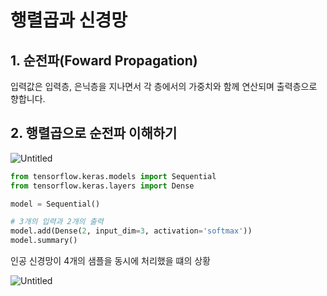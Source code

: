 # 행렬곱과 신경망

## ****1. 순전파(Foward Propagation)****

입력값은 입력층, 은닉층을 지나면서 각 층에서의 가중치와 함께 연산되며 출력층으로 향합니다.

## ****2. 행렬곱으로 순전파 이해하기****

![Untitled](https://s3-us-west-2.amazonaws.com/secure.notion-static.com/74557ee4-1ee8-49f8-b0a2-8d770da32510/Untitled.png)

```python
from tensorflow.keras.models import Sequential
from tensorflow.keras.layers import Dense

model = Sequential()

# 3개의 입력과 2개의 출력
model.add(Dense(2, input_dim=3, activation='softmax'))
model.summary()
```

인공 신경망이 4개의 샘플을 동시에 처리했을 떄의 상황

![Untitled](https://s3-us-west-2.amazonaws.com/secure.notion-static.com/e6517466-4ff4-41a8-9f90-9d3917315952/Untitled.png)
